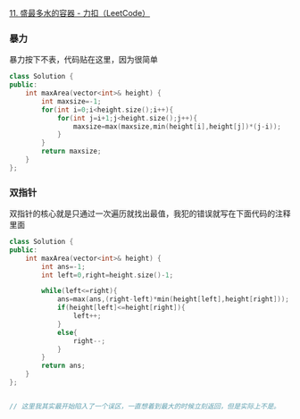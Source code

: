 [11. 盛最多水的容器 - 力扣（LeetCode）](https://leetcode.cn/problems/container-with-most-water/description/?envType=study-plan-v2&envId=top-100-liked)

### 暴力

暴力按下不表，代码贴在这里，因为很简单

```cpp
class Solution {
public:
    int maxArea(vector<int>& height) {
        int maxsize=-1;
        for(int i=0;i<height.size();i++){
            for(int j=i+1;j<height.size();j++){
                maxsize=max(maxsize,min(height[i],height[j])*(j-i));
            }
        }
        return maxsize;
    }
};
```

### 双指针

双指针的核心就是只通过一次遍历就找出最值，我犯的错误就写在下面代码的注释里面

```cpp
class Solution {
public:
    int maxArea(vector<int>& height) {
        int ans=-1;
        int left=0,right=height.size()-1;

        while(left<=right){
            ans=max(ans,(right-left)*min(height[left],height[right]));
            if(height[left]<=height[right]){
                left++;
            }
            else{
                right--;
            }
        }
        return ans;
    }
};


// 这里我其实最开始陷入了一个误区，一直想着到最大的时候立刻返回，但是实际上不是。
```
